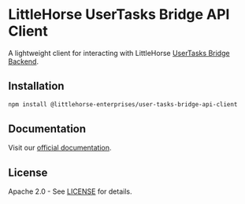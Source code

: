 # LittleHorse UserTasks Bridge API Client

A lightweight client for interacting with LittleHorse [UserTasks Bridge Backend](https://littlehorse.io/docs/user-tasks-bridge/backend).

## Installation

```bash
npm install @littlehorse-enterprises/user-tasks-bridge-api-client
```

## Documentation

Visit our [official documentation](https://littlehorse.io/docs/user-tasks-bridge/api-client).

## License

Apache 2.0 - See [LICENSE](LICENSE.md) for details.
